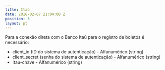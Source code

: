 ```yaml
---
title: Itaú
date: 2018-02-07 21:04:00 Z
position: 3
layout: pt
---
```


Para a conexão direta com o Banco Itaú para o registro de boletos é necessário:
* client_id (ID do sistema de autenticação) - Alfanumérico (string)
* client_secret (senha do sistema de autenticação) - Alfanumérico (string)
* Itau-chave - Alfanumérico (string)